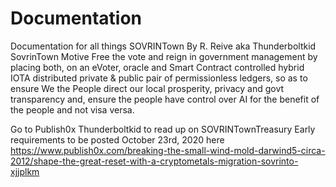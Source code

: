 # Documentation
Documentation for all things SOVRINTown
By R. Reive aka Thunderboltkid
SovrinTown Motive
Free the vote and reign in government management by placing both, on an eVoter, oracle and Smart Contract
controlled hybrid IOTA distributed private & public  pair of permissionless ledgers, so as to ensure
We the People direct our local prosperity, privacy and govt transparency and, ensure the people
have control  over AI for the benefit of the people and not visa versa. 

Go to Publish0x Thunderboltkid to read up on SOVRINTownTreasury Early requirements to be posted October 23rd, 2020
here  https://www.publish0x.com/breaking-the-small-wind-mold-darwind5-circa-2012/shape-the-great-reset-with-a-cryptometals-migration-sovrinto-xjjplkm
